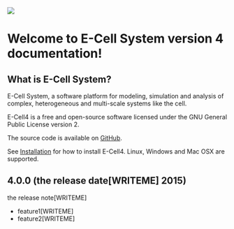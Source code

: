 <div>
<img src="http://dev.e-cell.org/ecell-logo-with-title.png">
</div>

# Welcome to E-Cell System version 4 documentation!

## What is E-Cell System?

E-Cell System, a software platform for modeling, simulation and analysis of complex, heterogeneous and multi-scale systems like the cell.

E-Cell4 is a free and open-source software licensed under the GNU General Public License version 2.

The source code is available on [GitHub](https://github.com/ecell/ecell4).

See [Installation](installation.md) for how to install E-Cell4. Linux, Windows and Mac OSX are supported.


## 4.0.0 (the release date[WRITEME] 2015)
the release note[WRITEME]

- feature1[WRITEME]
- feature2[WRITEME]
